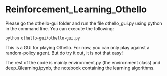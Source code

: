 # Reinforcement_Learning_Othello

Please go the othello-gui folder and run the file othello_gui.py using python in the command line. You can execute the following:
```
python othello-gui/othello-gui.py
```
This is a GUI for playing Othello. For now, you can only play against a random-policy agent. But do try it out, it is not that easy!

The rest of the code is mainly environment.py (the environment class) and deep_Qlearning.ipynb, the notebook containing the learning algorithms.
